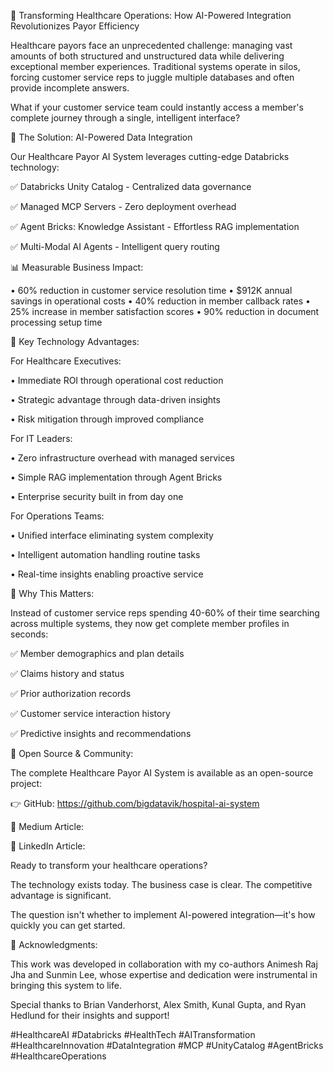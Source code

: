 🏥 Transforming Healthcare Operations: How AI-Powered Integration Revolutionizes Payor Efficiency



Healthcare payors face an unprecedented challenge: managing vast amounts of both structured and unstructured data while delivering exceptional member experiences. Traditional systems operate in silos, forcing customer service reps to juggle multiple databases and often provide incomplete answers.

What if your customer service team could instantly access a member's complete journey through a single, intelligent interface?



🚀 The Solution: AI-Powered Data Integration

Our Healthcare Payor AI System leverages cutting-edge Databricks technology:

✅ Databricks Unity Catalog - Centralized data governance 

✅ Managed MCP Servers - Zero deployment overhead 

✅ Agent Bricks: Knowledge Assistant - Effortless RAG implementation 

✅ Multi-Modal AI Agents - Intelligent query routing



📊 Measurable Business Impact:

• 60% reduction in customer service resolution time • $912K annual savings in operational costs • 40% reduction in member callback rates • 25% increase in member satisfaction scores • 90% reduction in document processing setup time



🔧 Key Technology Advantages:

For Healthcare Executives: 

• Immediate ROI through operational cost reduction 

• Strategic advantage through data-driven insights 

• Risk mitigation through improved compliance



For IT Leaders: 

• Zero infrastructure overhead with managed services 

• Simple RAG implementation through Agent Bricks 

• Enterprise security built in from day one



For Operations Teams: 

• Unified interface eliminating system complexity 

• Intelligent automation handling routine tasks 

• Real-time insights enabling proactive service



🌟 Why This Matters:

Instead of customer service reps spending 40-60% of their time searching across multiple systems, they now get complete member profiles in seconds:

✅ Member demographics and plan details 

✅ Claims history and status 

✅ Prior authorization records 

✅ Customer service interaction history 

✅ Predictive insights and recommendations



🚀 Open Source & Community:

The complete Healthcare Payor AI System is available as an open-source project: 

👉 GitHub: https://github.com/bigdatavik/hospital-ai-system

📝 Medium Article: 

💼 LinkedIn Article: 



Ready to transform your healthcare operations?

The technology exists today. The business case is clear. The competitive advantage is significant.

The question isn't whether to implement AI-powered integration—it's how quickly you can get started.



🙏 Acknowledgments:

This work was developed in collaboration with my co-authors Animesh Raj Jha and Sunmin Lee, whose expertise and dedication were instrumental in bringing this system to life.

Special thanks to Brian Vanderhorst, Alex Smith, Kunal Gupta, and Ryan Hedlund for their insights and support!



#HealthcareAI #Databricks #HealthTech #AITransformation #HealthcareInnovation #DataIntegration #MCP #UnityCatalog #AgentBricks #HealthcareOperations
